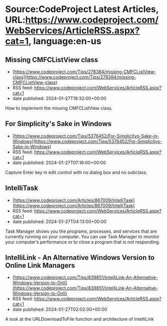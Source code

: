# Source:CodeProject Latest Articles, URL:https://www.codeproject.com/WebServices/ArticleRSS.aspx?cat=1, language:en-us

## Missing CMFCListView class
 - [https://www.codeproject.com/Tips/278384/missing-CMFCListView-class](https://www.codeproject.com/Tips/278384/missing-CMFCListView-class)
 - RSS feed: https://www.codeproject.com/WebServices/ArticleRSS.aspx?cat=1
 - date published: 2024-01-27T19:32:00+00:00

How to implement the missing CMFCListView class.

## For Simplicity's Sake in Windows
 - [https://www.codeproject.com/Tips/5376452/For-Simplicitys-Sake-in-Windows](https://www.codeproject.com/Tips/5376452/For-Simplicitys-Sake-in-Windows)
 - RSS feed: https://www.codeproject.com/WebServices/ArticleRSS.aspx?cat=1
 - date published: 2024-01-27T07:16:00+00:00

Capture Enter key in edit control with no dialog box and no subclass.

## IntelliTask
 - [https://www.codeproject.com/Articles/867009/IntelliTask](https://www.codeproject.com/Articles/867009/IntelliTask)
 - RSS feed: https://www.codeproject.com/WebServices/ArticleRSS.aspx?cat=1
 - date published: 2024-01-27T04:13:00+00:00

Task Manager shows you the programs, processes, and services that are currently running on your computer. You can use Task Manager to monitor your computer’s performance or to close a program that is not responding.

## IntelliLink - An Alternative Windows Version to Online Link Managers
 - [https://www.codeproject.com/Tips/839851/IntelliLink-An-Alternative-Windows-Version-to-Onli](https://www.codeproject.com/Tips/839851/IntelliLink-An-Alternative-Windows-Version-to-Onli)
 - RSS feed: https://www.codeproject.com/WebServices/ArticleRSS.aspx?cat=1
 - date published: 2024-01-27T02:02:00+00:00

A look at the URLDownloadToFile function and architecture of IntelliLink

